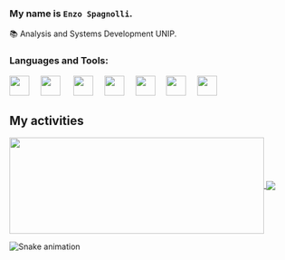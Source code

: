 ### My name is `Enzo Spagnolli`.

📚 Analysis and Systems Development UNIP.


### Languages and Tools:

<img src="https://cdn.jsdelivr.net/gh/devicons/devicon@latest/icons/c/c-original.svg" width="35px">&nbsp;&nbsp;&nbsp;&nbsp;
<img src="https://cdn.jsdelivr.net/gh/devicons/devicon@latest/icons/git/git-original.svg" width="35px">&nbsp;&nbsp;&nbsp;&nbsp;&nbsp;
<img src="https://cdn.jsdelivr.net/gh/devicons/devicon@latest/icons/javascript/javascript-original.svg" width="35px">&nbsp;&nbsp;&nbsp;&nbsp;
<img src="https://cdn.jsdelivr.net/gh/devicons/devicon@latest/icons/typescript/typescript-original.svg" width="35px">&nbsp;&nbsp;&nbsp;&nbsp;
<img src="https://cdn.jsdelivr.net/gh/devicons/devicon@latest/icons/react/react-original.svg" width="35px">&nbsp;&nbsp;&nbsp;&nbsp;
<img src="https://cdn.jsdelivr.net/gh/devicons/devicon@latest/icons/mongodb/mongodb-original.svg" width="35px">&nbsp;&nbsp;&nbsp;&nbsp;
<img src="https://cdn.jsdelivr.net/gh/devicons/devicon@latest/icons/vscode/vscode-original.svg" width="35px">&nbsp;&nbsp;&nbsp;&nbsp;
## My activities

<a href="https://github.com/Enzo3322">
  <img width=450 height=170 align="center" src="https://github-readme-stats.vercel.app/api?username=Enzo3322&theme=midnight-purple&show_icons=true&bg_color=0D1117&hide_border=true&count_private=true" />
</a>
<a href="https://github.com/Enzo3322">
  <img align="center" src="https://github-readme-stats.vercel.app/api/top-langs/?username=Enzo3322&theme=midnight-purple&layout=compact&bg_color=0D1117&hide_border=true&count_private=true" />
</a>

![Snake animation](https://raw.githubusercontent.com/Enzo3322/ReadmeSvg/master/github-user-contribution.svg)
